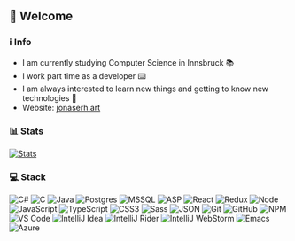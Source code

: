 ## 👋 Welcome

### ℹ️ Info
 - I am currently studying Computer Science in Innsbruck 📚
 - I work part time as a developer ⌨️
 - I am always interested to learn new things and getting to know new technologies 📲
 - Website: [jonaserh.art](https://www.jonaserh.art)

### 📊 Stats

[![Stats](https://github-readme-stats.vercel.app/api?username=jonaserhart)](https://github.com/jonaserhart/github-readme-stats)

### 💻 Stack
![C#](https://img.shields.io/badge/-C%23-%231db000?style=flat-square&logo=c&logoColor=%23ffffff) 
![C](https://img.shields.io/badge/-C-%23000000?style=flat-square&logo=c&logoColor=%23ffffff) 
![Java](https://img.shields.io/badge/-Java-%23E44D27?style=flat-square&logo=java&logoColor=%23ffffff) 
![Postgres](https://img.shields.io/badge/-PostgreSQL-%23006fb0?style=flat-square&logo=postgresql&logoColor=%23ffffff) 
![MSSQL](https://img.shields.io/badge/-MSSQL-%23ebc802?style=flat-square&logo=sql&logoColor=%23ffffff) 
![ASP](https://img.shields.io/badge/-dotNet/core-%23000000?style=flat-square&logo=DOTNET)
![React](https://img.shields.io/badge/-React-%2361DAFB?style=flat-square&logo=react&logoColor=%23ffffff) 
![Redux](https://img.shields.io/badge/-Redux-%23764ABC?style=flat-square&logo=redux) 
![Node](https://img.shields.io/badge/-Node-%23339933?style=flat-square&logo=node.js&logoColor=%23ffffff) 
![JavaScript](https://img.shields.io/badge/-JavaScript-%23F7DF1C?style=flat-square&logo=javascript&logoColor=%23ffffff) 
![TypeScript](https://img.shields.io/badge/-TypeScript-%231572B6?style=flat-square&logo=typescript&logoColor=%23ffffff)
![CSS3](https://img.shields.io/badge/-CSS3-%231572B6?style=flat-square&logo=css3)
![Sass](https://img.shields.io/badge/-Sass-%23CC6699?style=flat-square&logo=sass&logoColor=%23ffffff) 
![JSON](https://img.shields.io/badge/-JSON-%23000000?style=flat-square&logo=json)
![Git](https://img.shields.io/badge/-Git-%23F05032?style=flat-square&logo=git&logoColor=%23ffffff) 
![GitHub](https://img.shields.io/badge/-GitHub-%23181717?style=flat-square&logo=github) 
![NPM](https://img.shields.io/badge/-NPM-%23CB3837?style=flat-square&logo=npm) 
![VS Code](https://img.shields.io/badge/-VSCode-%23007ACC?style=flat-square&logo=visual-studio-code)
![IntelliJ Idea](https://img.shields.io/badge/-IntelliJIdea-%23a036c9?style=flat-square&logo=jetbrains)
![IntelliJ Rider](https://img.shields.io/badge/-Rider-%23c97336?style=flat-square&logo=jetbrains)
![IntelliJ WebStorm](https://img.shields.io/badge/-WebStorm-%2336c9b1?style=flat-square&logo=jetbrains)
![Emacs](https://img.shields.io/badge/-Emacs-%23000000?style=flat-square&logo=emacs)
![Azure](https://img.shields.io/badge/-Azure-%231572B6?style=flat-square&logo=Microsoft&logoColor=%23ffffff)


